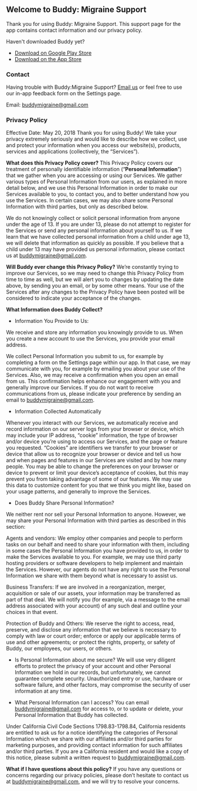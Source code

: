 ## Welcome to Buddy: Migraine Support

Thank you for using Buddy: Migraine Support. This support page for the app contains contact information and our privacy policy.

Haven't downloaded Buddy yet?

- [Download on Google Play Store](https://play.google.com/store/apps/details?id=com.buddytheapp.buddy)
- [Download on the App Store](https://itunes.apple.com/us/app/buddy-migraine-support/id1387067761?mt=8)

### Contact
Having trouble with Buddy:Migraine Support? [Email us](mailto:buddymigraine@gmail.com) or feel free to use our in-app feedback form on the Settings page. 

Email: buddymigraine@gmail.com

### Privacy Policy
Effective Date: May 20, 2018
Thank you for using Buddy! We take your privacy extremely seriously and would like to describe how we collect, use and protect your information when you access our website(s), products, services and applications (collectively, the “Services”).

**What does this Privacy Policy cover?** 
This Privacy Policy covers our treatment of personally identifiable information (“**Personal Information**”) that we gather when you are accessing or using our Services. We gather various types of Personal Information from our users, as explained in more detail below, and we use this Personal Information in order to make our Services available to you, to contact you, and to better understand how you use the Services. In certain cases, we may also share some Personal Information with third parties, but only as described below.

We do not knowingly collect or solicit personal information from anyone under the age of 13. If you are under 13, please do not attempt to register for the Services or send any personal information about yourself to us. If we learn that we have collected personal information from a child under age 13, we will delete that information as quickly as possible. If you believe that a child under 13 may have provided us personal information, please contact us at buddymigraine@gmail.com.

**Will Buddy ever change this Privacy Policy?**
We’re constantly trying to improve our Services, so we may need to change this Privacy Policy from time to time as well, but we will alert you to changes by updating the date above, by sending you an email, or by some other means. Your use of the Services after any changes to the Privacy Policy have been posted will be considered to indicate your acceptance of the changes.

**What Information does Buddy Collect?**
- Information You Provide to Us:

We receive and store any information you knowingly provide to us. When you create a new account to use the Services, you provide your email address.

We collect Personal Information you submit to us, for example by completing a form on the Settings page within our app. In that case, we may communicate with you, for example by emailing you about your use of the Services. Also, we may receive a confirmation when you open an email from us. This confirmation helps enhance our engagement with you and generally improve our Services. If you do not want to receive communications from us, please indicate your preference by sending an email to buddymigraine@gmail.com.

- Information Collected Automatically

Whenever you interact with our Services, we automatically receive and record information on our server logs from your browser or device, which may include your IP address, “cookie” information, the type of browser and/or device you’re using to access our Services, and the page or feature you requested. “Cookies” are identifiers we transfer to your browser or device that allow us to recognize your browser or device and tell us how and when pages and features in our Services are visited and by how many people. You may be able to change the preferences on your browser or device to prevent or limit your device’s acceptance of cookies, but this may prevent you from taking advantage of some of our features. We may use this data to customize content for you that we think you might like, based on your usage patterns, and generally to improve the Services.

- Does Buddy Share Personal Information?

We neither rent nor sell your Personal Information to anyone. However, we may share your Personal Information with third parties as described in this section:

Agents and vendors: We employ other companies and people to perform tasks on our behalf and need to share your information with them, including in some cases the Personal Information you have provided to us, in order to make the Services available to you. For example, we may use third party hosting providers or software developers to help implement and maintain the Services. However, our agents do not have any right to use the Personal Information we share with them beyond what is necessary to assist us.

Business Transfers: If we are involved in a reorganization, merger, acquisition or sale of our assets, your information may be transferred as part of that deal. We will notify you (for example, via a message to the email address associated with your account) of any such deal and outline your choices in that event.

Protection of Buddy and Others: We reserve the right to access, read, preserve, and disclose any information that we believe is necessary to comply with law or court order; enforce or apply our applicable terms of use and other agreements; or protect the rights, property, or safety of Buddy, our employees, our users, or others.

- Is Personal Information about me secure?
We will use very diligent efforts to protect the privacy of your account and other Personal Information we hold in our records, but unfortunately, we cannot guarantee complete security. Unauthorized entry or use, hardware or software failure, and other factors, may compromise the security of user information at any time.

- What Personal Information can I access?
You can email buddymigraine@gmail.com for access to, or to update or delete, your Personal Information that Buddy has collected.

Under California Civil Code Sections 1798.83-1798.84, California residents are entitled to ask us for a notice identifying the categories of Personal Information which we share with our affiliates and/or third parties for marketing purposes, and providing contact information for such affiliates and/or third parties. If you are a California resident and would like a copy of this notice, please submit a written request to buddymigraine@gmail.com.

**What if I have questions about this policy?**
If you have any questions or concerns regarding our privacy policies, please don’t hesitate to contact us at buddymigraine@gmail.com, and we will try to resolve your concerns.
